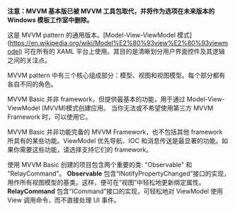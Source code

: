 ﻿**注意：MVVM 基本版已被 MVVM 工具包取代，并将作为选项在未来版本的 Windows 模板工作室中删除。**

这是 MVVM pattern 的通用版本。[Model-View-ViewModel 模式] (https://en.wikipedia.org/wiki/Model%E2%80%93view%E2%80%93viewmodel) 可在所有的 XAML 平台上使用。其目的是清晰划分用户界面控件及其逻辑之间的关注点。

MVVM pattern 中有三个核心组成部分：模型、视图和视图模型。每个部分都有各自不同的角色。

MVVM Basic 并非 framework，但提供最基本的功能，用于通过 Model-View-ViewModel (MVVM)模式创建应用。
当你无法或不希望使用第三方 MVVM Framework 时，可以使用它。

MVVM Basic 并非功能完备的 MVVM Framework，也不包括其他 framework 所具有的某些功能。ViewModel 优先导航、IOC 和消息传送是最显著的功能。如果你需要这些功能，请选择支持它们的 framework。

使用 MVVM Basic 创建的项目包含两个重要的类: "Observable" 和 "RelayCommand"。
**Observable** 包含“INotifyPropertyChanged”接口的实现，用作所有视图模型的基类。这样，便可在“视图”中轻松地更新绑定属性。
**RelayCommand** 包含“ICommand”接口的实现，可轻松地对 ViewModel 使用 View 调用命令，而不直接处理 UI 事件。
